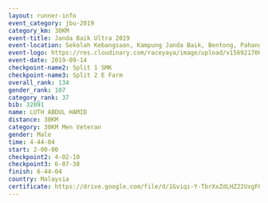 ```yaml
---
layout: runner-info 
event_category: jbu-2019 
category_km: 30KM 
event-title: Janda Baik Ultra 2019  
event-location: Sekolah Kebangsaan, Kampung Janda Baik, Bentong, Pahang, Malaysia 
event-logo: https://res.cloudinary.com/raceyaya/image/upload/v1569217009/logo/janda-baik_vch1pc.jpg 
event-date: 2019-09-14 
checkpoint-name2: Split 1 SMK 
checkpoint-name3: Split 2 E Farm 
overall_rank: 134
gender_rank: 107
category_rank: 37
bib: 32091
name: LUTH ABDUL HAMID
distance: 30KM
category: 30KM Men Veteran
gender: Male
time: 4-44-04
start: 2-00-00
checkpoint2: 4-02-10
checkpoint3: 6-07-38
finish: 6-44-04
country: Malaysia
certificate: https://drive.google.com/file/d/1Gviqi-Y-TbrXxZdLHZ22UxgF0t5fzuTI/view?usp=sharing
---
```

